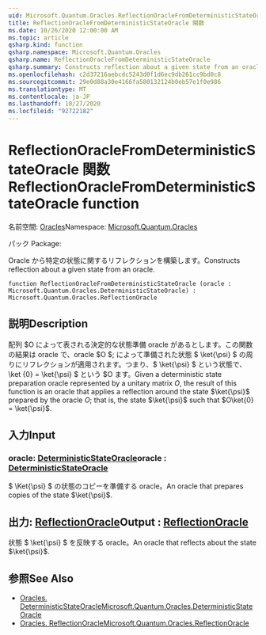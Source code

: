 ```yaml
---
uid: Microsoft.Quantum.Oracles.ReflectionOracleFromDeterministicStateOracle
title: ReflectionOracleFromDeterministicStateOracle 関数
ms.date: 10/26/2020 12:00:00 AM
ms.topic: article
qsharp.kind: function
qsharp.namespace: Microsoft.Quantum.Oracles
qsharp.name: ReflectionOracleFromDeterministicStateOracle
qsharp.summary: Constructs reflection about a given state from an oracle.
ms.openlocfilehash: c2d37216aebcdc5243d0f1d6ec9db261cc9bd0c8
ms.sourcegitcommit: 29e0d88a30e4166fa580132124b0eb57e1f0e986
ms.translationtype: MT
ms.contentlocale: ja-JP
ms.lasthandoff: 10/27/2020
ms.locfileid: "92722182"
---
```

# <a name="reflectionoraclefromdeterministicstateoracle-function"></a><span data-ttu-id="ba04a-102">ReflectionOracleFromDeterministicStateOracle 関数</span><span class="sxs-lookup"><span data-stu-id="ba04a-102">ReflectionOracleFromDeterministicStateOracle function</span></span>

<span data-ttu-id="ba04a-103">名前空間: [Oracles](xref:Microsoft.Quantum.Oracles)</span><span class="sxs-lookup"><span data-stu-id="ba04a-103">Namespace: [Microsoft.Quantum.Oracles](xref:Microsoft.Quantum.Oracles)</span></span>

<span data-ttu-id="ba04a-104">パック [](https://nuget.org/packages/)</span><span class="sxs-lookup"><span data-stu-id="ba04a-104">Package: [](https://nuget.org/packages/)</span></span>


<span data-ttu-id="ba04a-105">Oracle から特定の状態に関するリフレクションを構築します。</span><span class="sxs-lookup"><span data-stu-id="ba04a-105">Constructs reflection about a given state from an oracle.</span></span>

```qsharp
function ReflectionOracleFromDeterministicStateOracle (oracle : Microsoft.Quantum.Oracles.DeterministicStateOracle) : Microsoft.Quantum.Oracles.ReflectionOracle
```


## <a name="description"></a><span data-ttu-id="ba04a-106">説明</span><span class="sxs-lookup"><span data-stu-id="ba04a-106">Description</span></span>

<span data-ttu-id="ba04a-107">配列 $O によって表される決定的な状態準備 oracle があるとします。この関数の結果は oracle で、oracle $O $; によって準備された状態 $ \ket{\psi} $ の周りにリフレクションが適用されます。つまり、$ \ket{\psi} $ という状態で、\ket {0} = \ket{\psi} $ という $O ます。</span><span class="sxs-lookup"><span data-stu-id="ba04a-107">Given a deterministic state preparation oracle represented by a unitary matrix $O$, the result of this function is an oracle that applies a reflection around the state $\ket{\psi}$ prepared by the oracle $O$; that is, the state $\ket{\psi}$ such that $O\ket{0} = \ket{\psi}$.</span></span>

## <a name="input"></a><span data-ttu-id="ba04a-108">入力</span><span class="sxs-lookup"><span data-stu-id="ba04a-108">Input</span></span>

### <a name="oracle--deterministicstateoracle"></a><span data-ttu-id="ba04a-109">oracle: [DeterministicStateOracle](xref:Microsoft.Quantum.Oracles.DeterministicStateOracle)</span><span class="sxs-lookup"><span data-stu-id="ba04a-109">oracle : [DeterministicStateOracle](xref:Microsoft.Quantum.Oracles.DeterministicStateOracle)</span></span>

<span data-ttu-id="ba04a-110">$ \Ket{\psi} $ の状態のコピーを準備する oracle。</span><span class="sxs-lookup"><span data-stu-id="ba04a-110">An oracle that prepares copies of the state $\ket{\psi}$.</span></span>



## <a name="output--reflectionoracle"></a><span data-ttu-id="ba04a-111">出力: [ReflectionOracle](xref:Microsoft.Quantum.Oracles.ReflectionOracle)</span><span class="sxs-lookup"><span data-stu-id="ba04a-111">Output : [ReflectionOracle](xref:Microsoft.Quantum.Oracles.ReflectionOracle)</span></span>

<span data-ttu-id="ba04a-112">状態 $ \ket{\psi} $ を反映する oracle。</span><span class="sxs-lookup"><span data-stu-id="ba04a-112">An oracle that reflects about the state $\ket{\psi}$.</span></span>

## <a name="see-also"></a><span data-ttu-id="ba04a-113">参照</span><span class="sxs-lookup"><span data-stu-id="ba04a-113">See Also</span></span>

- [<span data-ttu-id="ba04a-114">Oracles. DeterministicStateOracle</span><span class="sxs-lookup"><span data-stu-id="ba04a-114">Microsoft.Quantum.Oracles.DeterministicStateOracle</span></span>](xref:Microsoft.Quantum.Oracles.DeterministicStateOracle)
- [<span data-ttu-id="ba04a-115">Oracles. ReflectionOracle</span><span class="sxs-lookup"><span data-stu-id="ba04a-115">Microsoft.Quantum.Oracles.ReflectionOracle</span></span>](xref:Microsoft.Quantum.Oracles.ReflectionOracle)